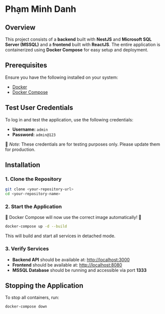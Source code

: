 # Phạm Minh Danh

## Overview

This project consists of a **backend** built with **NestJS** and **Microsoft SQL Server (MSSQL)** and a **frontend** built with **ReactJS**. The entire application is containerized using **Docker Compose** for easy setup and deployment.

## Prerequisites

Ensure you have the following installed on your system:

- [Docker](https://www.docker.com/get-started)
- [Docker Compose](https://docs.docker.com/compose/)

## Test User Credentials

To log in and test the application, use the following credentials:

- **Username:** `admin`
- **Password:** `admin@123`

📌 _Note:_ These credentials are for testing purposes only. Please update them for production.

## Installation

### 1. Clone the Repository

```sh
git clone <your-repository-url>
cd <your-repository-name>
```
### 2. Start the Application

📌 Docker Compose will now use the correct image automatically! 🎉


```sh
docker-compose up -d --build
```

This will build and start all services in detached mode.

### 3. Verify Services

- **Backend API** should be available at: [http://localhost:3000](http://localhost:3000)
- **Frontend** should be available at: [http://localhost:8080](http://localhost:8080)
- **MSSQL Database** should be running and accessible via port **1333**

## Stopping the Application

To stop all containers, run:

```sh
docker-compose down
```